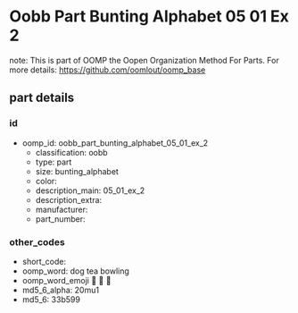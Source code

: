 # Oobb Part Bunting Alphabet 05 01 Ex 2  

note: This is part of OOMP the Oopen Organization Method For Parts. For more details: https://github.com/oomlout/oomp_base

##  part details





### id
* oomp_id: oobb_part_bunting_alphabet_05_01_ex_2
  * classification: oobb
  * type: part
  * size: bunting_alphabet
  * color: 
  * description_main: 05_01_ex_2
  * description_extra: 
  * manufacturer: 
  * part_number: 

### other_codes
* short_code: 
* oomp_word: dog tea bowling
* oomp_word_emoji :dog: :tea: :bowling:
* md5_6_alpha: 20mu1
* md5_6: 33b599